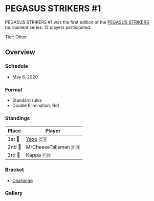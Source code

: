 # PEGASUS STRIKERS #1

PEGASUS STRIKERS #1 was the first edition of the [PEGASUS STRIKERS](pegasusmain.md)
tournament series. 13 players participated.

Tier: Other

## Overview

### Schedule
- May 6, 2020

### Format
- Standard rules
- Double Elimination; Bo1

### Standings

|Place|Player|
|-|-|
|1st :1st_place_medal:|[Yaxo](../../players/capeverdean/yaxo.md) :cape_verde:|
|2nd :2nd_place_medal:|MrCheeseTalisman :fr:|
|3rd :3rd_place_medal:|Kappa :fr:|

### Bracket
- [Challonge](https://challonge.com/Strikers2013_1)

### Gallery